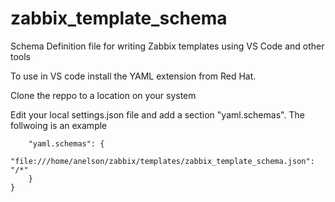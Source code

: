 # zabbix_template_schema
Schema Definition file for writing Zabbix templates using VS Code and other tools

To use in VS code install the YAML extension from Red Hat.

Clone the reppo to a location on your system

Edit your local settings.json file and add a section "yaml.schemas".  The follwoing is an example

````
    "yaml.schemas": {
        "file:///home/anelson/zabbix/templates/zabbix_template_schema.json": "/*"
    }
}
````
